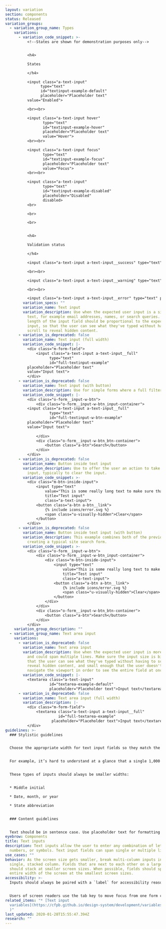 ```yaml
---
layout: variation
section: components
status: Released
variation_groups:
  - variation_group_name: Types
    variations:
      - variation_code_snippet: >-
          <!--States are shown for demonstration purposes only-->


          <h4>

          States

          </h4>

          <input class="a-text-input"
                type="text"
                id="textinput-example-default"
                placeholder="Placeholder text"
          value="Enabled">

          <br><br>

          <input class="a-text-input hover"
                 type="text"
                 id="textinput-example-hover"
                 placeholder="Placeholder text"
                 value="Hover">
          <br><br>

          <input class="a-text-input focus"
                 type="text"
                 id="textinput-example-focus"
                 placeholder="Placeholder text"
                 value="Focus">
          <br><br>

          <input class="a-text-input"
                 type="text"
                 id="textinput-example-disabled"
                 placeholder="Disabled"
                 disabled>
          <br>

          <br>

          <br>


          <h4>

          Validation status

          </h4>

          <input class="a-text-input a-text-input__success" type="text" placeholder="Success" id="form-input-success" aria-describedby="form-input-success_message">

          <br><br>

          <input class="a-text-input a-text-input__warning" type="text" placeholder="Warning" id="form-input-warning" aria-describedby="form-input-warning_message">

          <br><br>

          <input class="a-text-input a-text-input__error" type="text" placeholder="Error" id="form-input-error" aria-describedby="form-input-error_message">
        variation_specs: ""
        variation_name: Text input
        variation_description: Use when the expected user input is a single line of
          text, for example email addresses, names, or search queries. The
          length of the input field should be proportional to the expected user
          input, so that the user can see what they've typed without having to
          scroll to reveal hidden content.
      - variation_is_deprecated: false
        variation_name: Text input (full width)
        variation_code_snippet: |-
          <div class="m-form-field">
              <input class="a-text-input a-text-input__full"
                    type="text"
                    id="full-textinput-example"
          placeholder="Placeholder text"
          value="Input text">
          </div>
      - variation_is_deprecated: false
        variation_name: Text input (with button)
        variation_description: Use for simple forms where a full filter isn’t necessary.
        variation_code_snippet: |-
          <div class="o-form__input-w-btn">
              <div class="o-form__input-w-btn_input-container">    
          <input class="a-text-input a-text-input__full"
                    type="text"
                    id="full-textinput-w-btn-example"
          placeholder="Placeholder text"
          value="Input text">
                  
              </div>
              <div class="o-form__input-w-btn_btn-container">
                  <button class="a-btn">Search</button>
              </div>
          </div>
      - variation_is_deprecated: false
        variation_name: Button inside text input
        variation_description: Use to offer the user an action to take related to the
          input, typically to clear the input.
        variation_code_snippet: >-
          <div class="m-btn-inside-input">
              <input type="text"
                  value="This is some really long text to make sure that the button doesn't overlap the content in such a way that this input becomes unusable."
                  title="Test input"
                  class="a-text-input">
              <button class="a-btn a-btn__link">
                  {% include icons/error.svg %}
                  <span class="u-visually-hidden">Clear</span>
              </button>
          </div>
      - variation_is_deprecated: false
        variation_name: Button inside text input (with button)
        variation_description: This example combines both of the previous patterns,
          creating a typical site search form.
        variation_code_snippet: >-
          <div class="o-form__input-w-btn">
              <div class="o-form__input-w-btn_input-container">
                  <div class="m-btn-inside-input">
                      <input type="text"
                          value="This is some really long text to make sure that the button doesn't overlap the content in such a way that this input becomes unusable."
                          title="Test input"
                          class="a-text-input">
                      <button class="a-btn a-btn__link">
                          {% include icons/error.svg %}
                          <span class="u-visually-hidden">Clear</span>
                      </button>
                  </div>
              </div>
              <div class="o-form__input-w-btn_btn-container">
                  <button class="a-btn">Search</button>
              </div>
          </div>
    variation_group_description: ""
  - variation_group_name: Text area input
    variations:
      - variation_is_deprecated: false
        variation_name: Text area input
        variation_description: Use when the expected user input is more than a few words
          and could span multiple lines. Make sure the input size is big enough
          that the user can see what they've typed without having to scroll to
          reveal hidden content, and small enough that the user doesn't have  to
          navigate the viewport in order to see the entire field at once.
        variation_code_snippet: |-
          <textarea class="a-text-input"
                    id="textarea-example-default"
                    placeholder="Placeholder text">Input text</textarea>
      - variation_is_deprecated: false
        variation_name: Text area input (full width)
        variation_description: |-
          <div class="m-form-field">
              <textarea class="a-text-input a-text-input__full"
                        id="full-textarea-example"
                     placeholder="Placeholder text">Input text</textarea>
          </div>
guidelines: >-
  ### Stylistic guidelines


  Choose the appropriate width for text input fields so they match the kind of information requested. This makes it easier for users to quickly grasp what’s being asked.


  For example, it’s hard to understand at a glance that a single 1,000 px-wide text field is asking for your phone number or birth date. When possible, be even more explicit with the width by dividing it into known character counts. For instance, social security number should be three characters, then two, then four. Be mindful of not getting too restrictive, however. This approach could work for phone numbers, but only if international numbers are not permitted.


  These types of inputs should always be smaller widths:


  * Middle initial

  * Date, month, or year

  * State abbreviation


  ### Content guidelines


  Text should be in sentence case. Use placeholder text for formatting examples only. Don’t use for instructions. Placeholder text disappears once a user begins typing in the field. For more information, see [Design System guidance on placeholder text](https://cfpb.github.io/design-system/components/helper-text#placeholder-text-1).
eyebrow: Components
title: Text inputs
description: Text inputs allow the user to enter any combination of letters,
  numbers, or symbols. Text input fields can span single or multiple lines.
use_cases: ""
behavior: As the screen size gets smaller, break multi-column inputs into a
  single, stacked column. Fields that are next to each other on a large screen,
  should stack at smaller screen sizes. When possible, fields should span the
  entire width of the screen at the smallest screen sizes.
accessibility: >-
  Inputs should always be paired with a `label` for accessibility reasons.


  Users of screen readers use the tab key to move focus from one form control to another. Make sure that tab focus order reflects the way you would like users to navigate through the form. Consider whether tabs should move a user down or across the page.
related_items: "* [Text input
  variables](https://cfpb.github.io/design-system/development/variables#forms-1\
  )"
last_updated: 2020-01-28T15:55:47.394Z
research: ""
---
```


